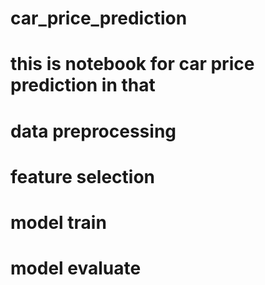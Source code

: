 # car_price_prediction


# this is notebook for car price prediction in that

# data preprocessing
# feature selection
# model train
# model evaluate
